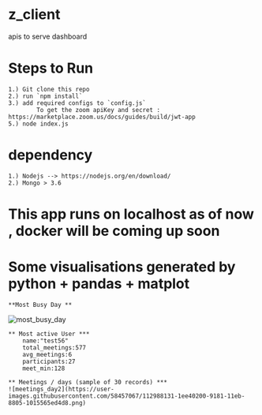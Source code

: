 # z_client
apis to serve dashboard

# Steps to Run 
    1.) Git clone this repo
    2.) run `npm install`
    3.) add required configs to `config.js`
            To get the zoom apiKey and secret : https://marketplace.zoom.us/docs/guides/build/jwt-app
    5.) node index.js
 
# dependency
    1.) Nodejs --> https://nodejs.org/en/download/
    2.) Mongo > 3.6 

# This app runs on localhost as of now , docker will be coming up soon


# Some visualisations generated by python + pandas + matplot

    **Most Busy Day **
![most_busy_day](https://user-images.githubusercontent.com/58457067/112960846-745ce680-9162-11eb-8f1f-dfe19991731e.png)

    ** Most active User ***
        name:"test56"
        total_meetings:577
        avg_meetings:6
        participants:27
        meet_min:128

    ** Meetings / days (sample of 30 records) ***
    ![meetings_day2](https://user-images.githubusercontent.com/58457067/112988131-1ee40200-9181-11eb-8805-1015565ed4d8.png)




